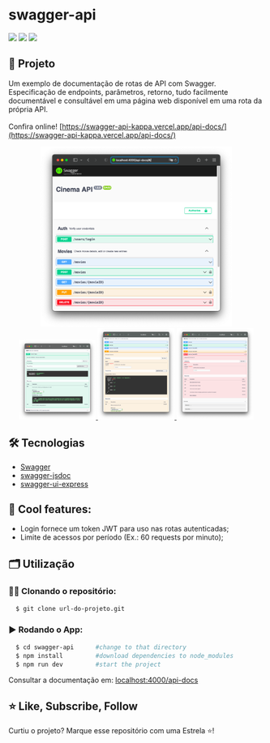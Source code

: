 # swagger-api
<!--
<div align="center">
<img src="https://miro.medium.com/v2/resize:fit:200/format:webp/0*otsfLuH8efGUeedm.png"/>
</div>
-->
![](https://sloc.xyz/github/Alessandro1918/swagger-api/)
![](https://sloc.xyz/github/Alessandro1918/swagger-api?category=code)
![](https://sloc.xyz/github/Alessandro1918/swagger-api?category=comments)

## 🚀 Projeto
Um exemplo de documentação de rotas de API com Swagger. Especificação de endpoints, parâmetros, retorno, tudo facilmente documentável e consultável em uma página web disponível em uma rota da própria API.</br>
</br>
Confira online! [https://swagger-api-kappa.vercel.app/api-docs/](https://swagger-api-kappa.vercel.app/api-docs/)

<div align="center">
  <a href="https://swagger-api-kappa.vercel.app/api-docs/">
    <img src="github_assets/routes.png" alt="routes" title="routes" width="75%"/>
  </a>
</div>
<div align="center">
  <a href="https://swagger-api-kappa.vercel.app/api-docs/">
    <img src="github_assets/api-auth.png" alt="api-auth" title="api-auth" width="30%"/>
  </a>
  <a href="https://swagger-api-kappa.vercel.app/api-docs/">
    <img src="github_assets/api-put.png" alt="api-put" title="api-put" width="30%"/>
  </a>
  <a href="https://swagger-api-kappa.vercel.app/api-docs/">
    <img src="github_assets/api-delete.png" alt="api-delete" title="api-delete" width="30%"/>
  </a>
</div>

## 🛠️ Tecnologias
- [Swagger](https://swagger.io)
- [swagger-jsdoc](https://www.npmjs.com/package/swagger-jsdoc)
- [swagger-ui-express](https://www.npmjs.com/package/swagger-ui-express)

## 🧊 Cool features:
- Login fornece um token JWT para uso nas rotas autenticadas;
- Limite de acessos por período (Ex.: 60 requests por minuto);

## 🗂️ Utilização

### 🐑🐑 Clonando o repositório:

```bash
  $ git clone url-do-projeto.git
```

### ▶️ Rodando o App:

```bash
  $ cd swagger-api      #change to that directory 
  $ npm install         #download dependencies to node_modules
  $ npm run dev         #start the project
```

Consultar a documentação em: [localhost:4000/api-docs](http://localhost:4000/api-docs)

## ⭐ Like, Subscribe, Follow
Curtiu o projeto? Marque esse repositório com uma Estrela ⭐!